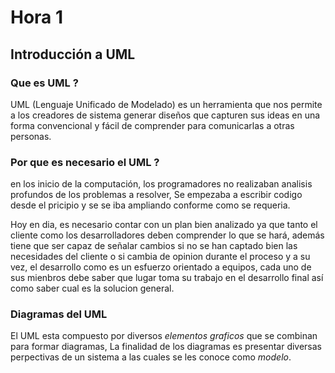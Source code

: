 # Hora 1
## Introducción a UML
### Que es UML ?
UML (Lenguaje Unificado de Modelado) es un herramienta que nos permite a los creadores de sistema generar diseños que capturen sus ideas en una forma convencional y fácil de comprender para comunicarlas a otras personas.
### Por que es necesario el UML ?
en los inicio de la computación, los programadores no realizaban analisis profundos de los problemas a resolver, Se empezaba a escribir codigo desde el pricipio y se se iba ampliando conforme como se requeria.

Hoy en dia, es necesario contar con un plan bien analizado ya que tanto el cliente como los desarrolladores deben comprender lo que se hará, además tiene que ser capaz de señalar cambios si no se han captado bien las necesidades del cliente o si cambia de opinion durante el proceso y a su vez, el desarrollo como es un esfuerzo orientado a equipos, cada uno de sus mienbros debe saber que lugar toma su trabajo en el desarrollo final así como saber cual es la solucion general.
### Diagramas del UML
El UML esta compuesto por diversos *elementos graficos* que se combinan para formar diagramas, La finalidad de los diagramas es presentar diversas perpectivas de un sistema a las cuales se les conoce como *modelo*.